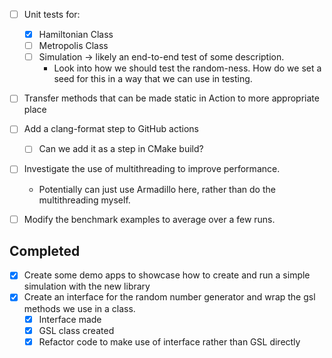 - [ ] Unit tests for:
  - [x] Hamiltonian Class
  - [ ] Metropolis Class
  - [ ] Simulation -> likely an end-to-end test of some description.
    - Look into how we should test the random-ness. How do we set a seed for this in a way that we can use in testing.

- [ ] Transfer methods that can be made static in Action to more appropriate place
- [ ] Add a clang-format step to GitHub actions
  - [ ] Can we add it as a step in CMake build?
- [ ] Investigate the use of multithreading to improve performance. 
  - Potentially can just use Armadillo here, rather than do the multithreading myself.
- [ ] Modify the benchmark examples to average over a few runs. 


## Completed
- [x] Create some demo apps to showcase how to create and run a simple simulation with the new library
- [x] Create an interface for the random number generator and wrap the gsl methods we use in a class.
  - [x] Interface made
  - [x] GSL class created
  - [x] Refactor code to make use of interface rather than GSL directly